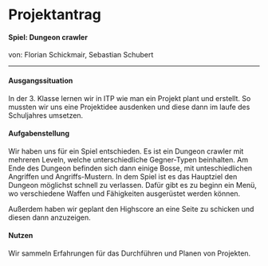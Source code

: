 # Projektantrag
#### Spiel: Dungeon crawler
 von: Florian Schickmair, Sebastian Schubert
 ______

#### Ausgangssituation
In der 3. Klasse lernen wir in ITP wie man ein Projekt plant und erstellt. So mussten wir uns eine Projektidee ausdenken und diese dann im laufe des Schuljahres umsetzen.

#### Aufgabenstellung
Wir haben uns für ein Spiel entschieden. Es ist ein Dungeon crawler mit mehreren Leveln, welche unterschiedliche Gegner-Typen beinhalten. Am Ende des Dungeon befinden sich dann einige Bosse, mit unteschiedlichen Angriffen und Angriffs-Mustern. 
In dem Spiel ist es das Hauptziel den Dungeon möglichst schnell zu verlassen. Dafür gibt es zu beginn ein Menü, wo verschiedene Waffen und Fähigkeiten ausgerüstet werden können.

Außerdem haben wir geplant den Highscore an eine Seite zu schicken und diesen dann anzuzeigen.

#### Nutzen
Wir sammeln Erfahrungen für das Durchführen und Planen von Projekten.
